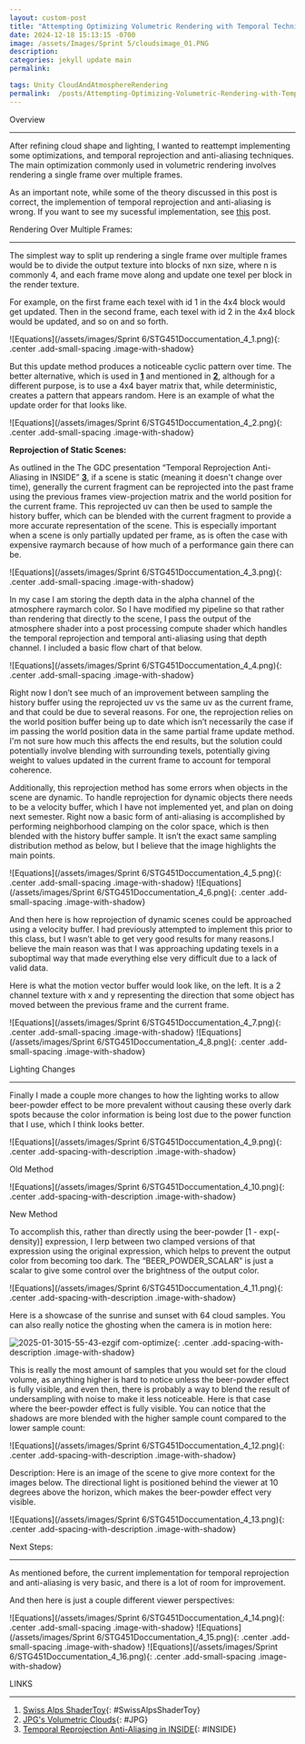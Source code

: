 ```yaml
---
layout: custom-post
title: "Attempting Optimizing Volumetric Rendering with Temporal Techniques"
date: 2024-12-18 15:13:15 -0700
image: /assets/Images/Sprint 5/cloudsimage_01.PNG
description: 
categories: jekyll update main
permalink:  

tags: Unity CloudAndAtmosphereRendering
permalink:  /posts/Attempting-Optimizing-Volumetric-Rendering-with-Temporal-Techniques/
---
```




<div class="reusable-divider">
    <span class="small-header-text">Overview</span>
    <hr>
</div>

After refining cloud shape and lighting, I wanted to reattempt implementing some optimizations, and temporal reprojection and anti-aliasing techniques. The main optimization commonly used in volumetric rendering involves rendering a single frame over multiple frames. 

As an important note, while some of the theory discussed in this post is correct, the implemention of temporal reprojection and anti-aliasing is wrong. If you want to see my sucessful implementation, see [this](/posts/Fixing-Real-Time-Optimizations-For-Volumetric-Rendering/) post.

<div class="reusable-divider">
    <span class="small-header-text">Rendering Over Multiple Frames:</span>
    <hr>
</div>


The simplest way to split up rendering a single frame over multiple frames would be to divide the output texture into blocks of nxn size, where n is commonly 4, and each frame move along and update one texel per block in the render texture. 

For example, on the first frame each texel with id 1 in the 4x4 block would get updated. Then in the second frame, each texel with id 2 in the 4x4 block would be updated, and so on and so forth.  

![Equations](/assets/images/Sprint 6/STG451Doccumentation_4_1.png){: .center .add-small-spacing .image-with-shadow}

But this update method produces a noticeable cyclic pattern over time. The better alternative, which is used in **[1](#SwissAlpsShaderToy)** and mentioned in **[2](#JPG)**, although for a different purpose, is to use a 4x4 bayer matrix that, while deterministic, creates a pattern that appears random. Here is an example of what the update order for that looks like. 

![Equations](/assets/images/Sprint 6/STG451Doccumentation_4_2.png){: .center .add-small-spacing .image-with-shadow}

**Reprojection of Static Scenes:**
 	
As outlined in the The GDC presentation “Temporal Reprojection Anti-Aliasing in INSIDE” **[3](#INSIDE)**, if a scene is static (meaning it doesn't change over time), generally the current fragment can be reprojected into the past frame using the previous frames view-projection matrix and the world position for the current frame. This reprojected uv can then be used to sample the history buffer, which can be blended with the current fragment to provide a more accurate representation of the scene. This is especially important when a scene is only partially updated per frame, as is often the case with expensive raymarch because of how much of a performance gain there can be.

![Equations](/assets/images/Sprint 6/STG451Doccumentation_4_3.png){: .center .add-small-spacing .image-with-shadow}

In my case I am storing the depth data in the alpha channel of the atmosphere raymarch color. So I have modified my pipeline so that rather than rendering that directly to the scene, I pass the output of the atmosphere shader into a post processing compute shader which handles the temporal reprojection and temporal anti-aliasing using that depth channel.  I included a basic flow chart of that below.

![Equations](/assets/images/Sprint 6/STG451Doccumentation_4_4.png){: .center .add-small-spacing .image-with-shadow}

Right now I don’t see much of an improvement between sampling the history buffer using the reprojected uv vs the same uv as the current frame, and that could be due to several reasons. For one, the reprojection relies on the world position buffer being up to date which isn’t necessarily the case if im passing the world position data in the same partial frame update method. I'm not sure how much this affects the end results, but the solution could potentially involve blending with surrounding texels, potentially giving weight to values updated in the current frame to account for temporal coherence.

Additionally, this reprojection method has some errors when objects in the scene are dynamic. To handle reprojection for dynamic objects there needs to be a velocity buffer, which I have not implemented yet, and plan on doing next semester. Right now a basic form of anti-aliasing is accomplished by performing neighborhood clamping on the color space, which is then blended with the history buffer sample. It isn’t the exact same sampling distribution method as below, but I believe that the image highlights the main points.

![Equations](/assets/images/Sprint 6/STG451Doccumentation_4_5.png){: .center .add-small-spacing .image-with-shadow}
![Equations](/assets/images/Sprint 6/STG451Doccumentation_4_6.png){: .center .add-small-spacing .image-with-shadow}

And then here is how reprojection of dynamic scenes could be approached using a velocity buffer. I had previously attempted to implement this prior to this class, but I wasn’t able to get very good results for many reasons.I believe the main reason was that I was approaching updating texels in a suboptimal way that made everything else very difficult due to a lack of valid data.

Here is what the motion vector buffer would look like, on the left. It is a 2 channel texture with x and y representing the direction that some object has moved between the previous frame and the current frame.

![Equations](/assets/images/Sprint 6/STG451Doccumentation_4_7.png){: .center .add-small-spacing .image-with-shadow}
![Equations](/assets/images/Sprint 6/STG451Doccumentation_4_8.png){: .center .add-small-spacing .image-with-shadow}

<div class="reusable-divider">
    <span class="small-header-text">Lighting Changes</span>
    <hr>
</div>

Finally I made a couple more changes to how the lighting works to allow beer-powder effect to be more prevalent without causing these overly dark spots because the color information is being lost due to the power function that I use, which I think looks better. 


![Equations](/assets/images/Sprint 6/STG451Doccumentation_4_9.png){: .center .add-spacing-with-description .image-with-shadow} 

<div class="custom-image-description">
Old Method
</div>


![Equations](/assets/images/Sprint 6/STG451Doccumentation_4_10.png){: .center .add-spacing-with-description .image-with-shadow} 

<div class="custom-image-description">
New Method
</div>

To accomplish this, rather than directly using the beer-powder [1 - exp(-density)] expression, I lerp between two clamped versions of that expression using the original expression, which helps to prevent the output color from becoming too dark. The “BEER_POWDER_SCALAR” is just a scalar to give some control over the brightness of the output color.

![Equations](/assets/images/Sprint 6/STG451Doccumentation_4_11.png){: .center .add-spacing-with-description .image-with-shadow}

Here is a showcase of the sunrise and sunset with 64 cloud samples. You can also really notice the ghosting when the camera is in motion here:  

![2025-01-3015-55-43-ezgif com-optimize](/assets/videos/Clouds/2025-01-3015-55-43-ezgif.com-optimize.gif){: .center .add-spacing-with-description .image-with-shadow} 


This is really the most amount of samples that you would set for the cloud volume, as anything higher is hard to notice unless the beer-powder effect is fully visible, and even then, there is probably a way to blend the result of undersampling with noise to make it less noticeable. Here is that case where the beer-powder effect is fully visible. You can notice that the shadows are more blended with the higher sample count compared to the lower sample count:

![Equations](/assets/images/Sprint 6/STG451Doccumentation_4_12.png){: .center .add-spacing-with-description .image-with-shadow}

<div class="custom-image-description">
Description: Here is an image of the scene to give more context for the images below. The directional light is positioned behind the viewer at 10 degrees above the horizon, which makes the beer-powder effect very visible.
</div>

![Equations](/assets/images/Sprint 6/STG451Doccumentation_4_13.png){: .center .add-spacing-with-description .image-with-shadow}



<div class="reusable-divider">
    <span class="small-header-text">Next Steps:</span>
    <hr>
</div>


As mentioned before, the current implementation for temporal reprojection and anti-aliasing is very basic, and there is a lot of room for improvement. 

And then here is just a couple different viewer perspectives:

![Equations](/assets/images/Sprint 6/STG451Doccumentation_4_14.png){: .center .add-small-spacing .image-with-shadow}
![Equations](/assets/images/Sprint 6/STG451Doccumentation_4_15.png){: .center .add-small-spacing .image-with-shadow}
![Equations](/assets/images/Sprint 6/STG451Doccumentation_4_16.png){: .center .add-small-spacing .image-with-shadow}

<div class="reusable-divider">
    <span class="small-header-text">LINKS</span>
    <hr>
</div>

1. [Swiss Alps ShaderToy](https://www.shadertoy.com/view/ttcSD8){: #SwissAlpsShaderToy}
2. [JPG's Volumetric Clouds](https://www.jpgrenier.org/clouds.html){: #JPG}
3. [Temporal Reprojection Anti-Aliasing in INSIDE](https://s3.amazonaws.com/arena-attachments/655504/c5c71c5507f0f8bf344252958254fb7d.pdf?1468341463){: #INSIDE}


[jekyll-docs]: https://jekyllrb.com/docs/home
[jekyll-gh]:   https://github.com/jekyll/jekyll
[jekyll-talk]: https://talk.jekyllrb.com/
